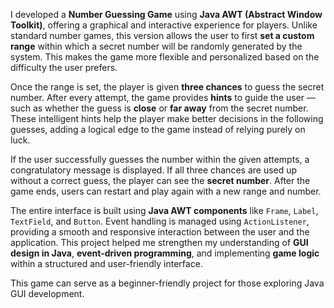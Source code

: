 
I developed a **Number Guessing Game** using **Java AWT (Abstract Window Toolkit)**, offering a graphical and interactive experience for players. Unlike standard number games, this version allows the user to first **set a custom range** within which a secret number will be randomly generated by the system. This makes the game more flexible and personalized based on the difficulty the user prefers.

Once the range is set, the player is given **three chances** to guess the secret number. After every attempt, the game provides **hints** to guide the user — such as whether the guess is **close** or **far away** from the secret number. These intelligent hints help the player make better decisions in the following guesses, adding a logical edge to the game instead of relying purely on luck.

If the user successfully guesses the number within the given attempts, a congratulatory message is displayed. If all three chances are used up without a correct guess, the player can see the **secret number**. After the game ends, users can restart and play again with a new range and number.

The entire interface is built using **Java AWT components** like `Frame`, `Label`, `TextField`, and `Button`. Event handling is managed using `ActionListener`, providing a smooth and responsive interaction between the user and the application. This project helped me strengthen my understanding of **GUI design in Java**, **event-driven programming**, and implementing **game logic** within a structured and user-friendly interface.

This game can serve as a beginner-friendly project for those exploring Java GUI development. 
